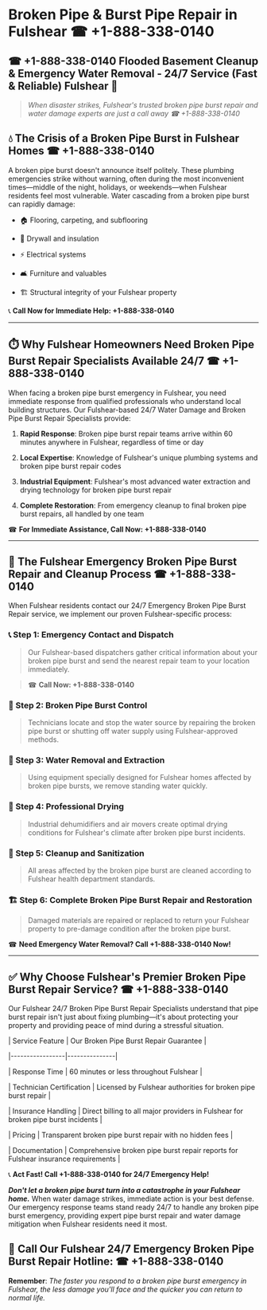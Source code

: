 # Broken Pipe & Burst Pipe Repair in Fulshear ☎ +1-888-338-0140  
## ☎ +1-888-338-0140 Flooded Basement Cleanup & Emergency Water Removal - 24/7 Service (Fast & Reliable) Fulshear 🚨  

> *When disaster strikes, Fulshear's trusted broken pipe burst repair and water damage experts are just a call away ☎ +1-888-338-0140*  

## 💧 The Crisis of a Broken Pipe Burst in Fulshear Homes ☎ +1-888-338-0140  

A broken pipe burst doesn't announce itself politely. These plumbing emergencies strike without warning, often during the most inconvenient times—middle of the night, holidays, or weekends—when Fulshear residents feel most vulnerable. Water cascading from a broken pipe burst can rapidly damage:  

* 🏠 Flooring, carpeting, and subflooring  
* 🧱 Drywall and insulation  
* ⚡ Electrical systems  
* 🛋️ Furniture and valuables  
* 🏗️ Structural integrity of your Fulshear property  

📞 **Call Now for Immediate Help: +1-888-338-0140**  

---  

## ⏱️ Why Fulshear Homeowners Need Broken Pipe Burst Repair Specialists Available 24/7 ☎ +1-888-338-0140  

When facing a broken pipe burst emergency in Fulshear, you need immediate response from qualified professionals who understand local building structures. Our Fulshear-based 24/7 Water Damage and Broken Pipe Burst Repair Specialists provide:  

1. **Rapid Response**: Broken pipe burst repair teams arrive within 60 minutes anywhere in Fulshear, regardless of time or day  
2. **Local Expertise**: Knowledge of Fulshear's unique plumbing systems and broken pipe burst repair codes  
3. **Industrial Equipment**: Fulshear's most advanced water extraction and drying technology for broken pipe burst repair  
4. **Complete Restoration**: From emergency cleanup to final broken pipe burst repairs, all handled by one team  

☎ **For Immediate Assistance, Call Now: +1-888-338-0140**  

---  

## 🔧 The Fulshear Emergency Broken Pipe Burst Repair and Cleanup Process ☎ +1-888-338-0140  

When Fulshear residents contact our 24/7 Emergency Broken Pipe Burst Repair service, we implement our proven Fulshear-specific process:  

### 📞 Step 1: Emergency Contact and Dispatch  
> Our Fulshear-based dispatchers gather critical information about your broken pipe burst and send the nearest repair team to your location immediately.  
> ☎ **Call Now: +1-888-338-0140**  

### 🚿 Step 2: Broken Pipe Burst Control  
> Technicians locate and stop the water source by repairing the broken pipe burst or shutting off water supply using Fulshear-approved methods.  

### 🌊 Step 3: Water Removal and Extraction  
> Using equipment specially designed for Fulshear homes affected by broken pipe bursts, we remove standing water quickly.  

### 💨 Step 4: Professional Drying  
> Industrial dehumidifiers and air movers create optimal drying conditions for Fulshear's climate after broken pipe burst incidents.  

### 🧼 Step 5: Cleanup and Sanitization  
> All areas affected by the broken pipe burst are cleaned according to Fulshear health department standards.  

### 🏗️ Step 6: Complete Broken Pipe Burst Repair and Restoration  
> Damaged materials are repaired or replaced to return your Fulshear property to pre-damage condition after the broken pipe burst.  

☎ **Need Emergency Water Removal? Call +1-888-338-0140 Now!**  

---  

## ✅ Why Choose Fulshear's Premier Broken Pipe Burst Repair Service? ☎ +1-888-338-0140  

Our Fulshear 24/7 Broken Pipe Burst Repair Specialists understand that pipe burst repair isn't just about fixing plumbing—it's about protecting your property and providing peace of mind during a stressful situation.  

| Service Feature | Our Broken Pipe Burst Repair Guarantee |  
|-----------------|---------------|  
| Response Time | 60 minutes or less throughout Fulshear |  
| Technician Certification | Licensed by Fulshear authorities for broken pipe burst repair |  
| Insurance Handling | Direct billing to all major providers in Fulshear for broken pipe burst incidents |  
| Pricing | Transparent broken pipe burst repair with no hidden fees |  
| Documentation | Comprehensive broken pipe burst repair reports for Fulshear insurance requirements |  

📞 **Act Fast! Call +1-888-338-0140 for 24/7 Emergency Help!**  

***Don't let a broken pipe burst turn into a catastrophe in your Fulshear home.*** When water damage strikes, immediate action is your best defense. Our emergency response teams stand ready 24/7 to handle any broken pipe burst emergency, providing expert pipe burst repair and water damage mitigation when Fulshear residents need it most.  

## 📱 Call Our Fulshear 24/7 Emergency Broken Pipe Burst Repair Hotline: ☎ +1-888-338-0140  

**Remember**: *The faster you respond to a broken pipe burst emergency in Fulshear, the less damage you'll face and the quicker you can return to normal life.*